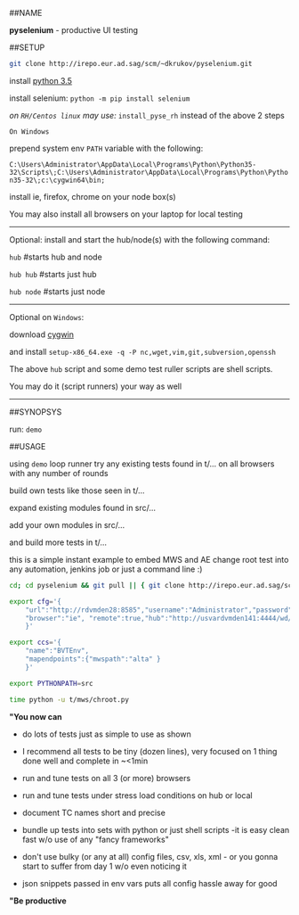 ##NAME

**pyselenium** - productive UI testing

##SETUP

```sh 
git clone http://irepo.eur.ad.sag/scm/~dkrukov/pyselenium.git
```
install [python 3.5](https://www.python.org/downloads)

install selenium:	`python -m pip install selenium`

_on `RH/Centos linux` may use:_ `install_pyse_rh` instead of the above 2 steps

`On Windows`

prepend system env `PATH` variable with the following:

`C:\Users\Administrator\AppData\Local\Programs\Python\Python35-32\Scripts\;C:\Users\Administrator\AppData\Local\Programs\Python\Python35-32\;c:\cygwin64\bin;`


install ie, firefox, chrome on your node box(s)

You may also install all browsers on your laptop for local testing

---

Optional: install and start the hub/node(s) with the following command:

`hub`		#starts hub and node

`hub hub`	#starts just hub

`hub node`	#starts just node

---

Optional on `Windows`:

download [cygwin](http://cygwin.com/setup-x86_64.exe)

and install `setup-x86_64.exe -q -P nc,wget,vim,git,subversion,openssh` 

The above `hub` script and some demo test ruller scripts are shell scripts.

You may do it (script runners) your way as well

---

##SYNOPSYS

run: `demo`

##USAGE

using `demo` loop runner try any existing tests found in t/... on all browsers with any number of rounds

build own tests like those seen in t/...

expand existing modules found in src/...

add your own modules in src/...

and build more tests in t/...


this is a simple instant example to embed MWS and AE change root test into any automation, jenkins job or just a command line :)

```bash
cd; cd pyselenium && git pull || { git clone http://irepo.eur.ad.sag/scm/~dkrukov/pyselenium.git && cd pyselenium; } 

export cfg='{  
	"url":"http://rdvmden28:8585","username":"Administrator","password":"manage",
	"browser":"ie", "remote":true,"hub":"http://usvardvmden141:4444/wd/hub","wait":10
    }'

export ccs='{
	"name":"BVTEnv",
	"mapendpoints":{"mwspath":"alta" }
    }'

export PYTHONPATH=src

time python -u t/mws/chroot.py

```

**"You now can**

- do lots of tests just as simple to use as shown

- I recommend all tests to be tiny (dozen lines), very focused on 1 thing done well and complete in ~<1min

- run and tune tests on all 3 (or more) browsers

- run and tune tests under stress load conditions on hub or local

- document TC names short and precise

- bundle up tests into sets with python or just shell scripts -it is easy clean fast w/o use of any "fancy frameworks"

- don't use bulky (or any at all) config files, csv, xls, xml - or you gonna start to suffer from day 1 w/o even noticing it

- json snippets passed in env vars puts all config hassle away for good

**"Be productive**


